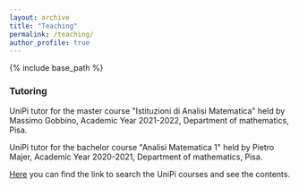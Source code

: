```yaml
---
layout: archive
title: "Teaching"
permalink: /teaching/
author_profile: true
---
```


{% include base_path %}

### Tutoring
UniPi tutor for the master course "Istituzioni di Analisi Matematica" held by Massimo Gobbino, Academic Year 2021-2022, Department of mathematics, Pisa.

UniPi tutor for the bachelor course "Analisi Matematica 1" held by Pietro Majer, Academic Year 2020-2021, Department of mathematics, Pisa.

[Here](https://unimap.unipi.it/cercapersone/cercapersone.php) you can find the link to search the UniPi courses and see the contents.
